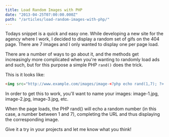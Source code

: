 ```yaml
---
title: Load Random Images with PHP
date: "2013-04-25T07:00:00.000Z"
path: "/articles/load-random-images-with-php/"
---
```


Todays snippet is a quick and easy one. While developing a new site for the agency where I work, I decided to display a random set of gifs on the 404 page. There are 7 images and I only wanted to display one per page load.

There are a number of ways to go about it, and the methods get increasingly more complicated when you're wanting to randomly load ads and such, but for this purpose a simple PHP `rand()` does the trick.

This is it looks like:

```html
<img src="http://www.example.com/images/image-<?php echo rand(1,7); ?>.jpg">
```

In order to get this to work, you'll want to name your images: image-1.jpg, image-2.jpg, image-3.jpg, etc.

When the page loads, the PHP rand() will echo a random number (in this case, a number between 1 and 7), completing the URL and thus displaying the corresponding image.

Give it a try in your projects and let me know what you think!